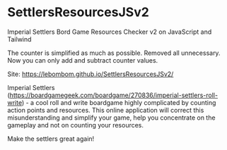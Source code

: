 # SettlersResourcesJSv2
Imperial Settlers Bord Game Resources Checker v2 on JavaScript and Tailwind

The counter is simplified as much as possible. Removed all unnecessary. Now you can only add and subtract counter values.

Site: https://lebombom.github.io/SettlersResourcesJSv2/

Imperial Settlers (https://boardgamegeek.com/boardgame/270836/imperial-settlers-roll-write) - a cool roll and write boardgame highly complicated by counting action points and resources. This online application will correct this misunderstanding and simplify your game, help you concentrate on the gameplay and not on counting your resources.

Make the settlers great again!
